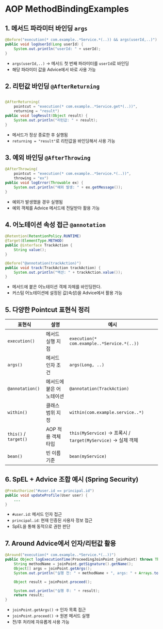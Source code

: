 # AOP MethodBindingExamples

## 1. 메서드 파라미터 바인딩 `args`

```java
@Before("execution(* com.example..*Service.*(..)) && args(userId,..)")
public void logUserId(Long userId) {
    System.out.println("userId: " + userId);
}
```
- `args(userId,..)` → 메서드 첫 번째 파라미터를 `userId`로 바인딩
- 해당 파라미터 값을 Advice에서 바로 사용 가능


## 2. 리턴값 바인딩 `@AfterReturning`

```java

@AfterReturning(
    pointcut = "execution(* com.example..*Service.get*(..))",
    returning = "result")
public void logResult(Object result) {
    System.out.println("리턴값: " + result);
}

```

- 메서드가 정상 종료한 후 실행됨
- `returning = "result"`로 리턴값을 바인딩해서 사용 가능


## 3. 예외 바인딩 `@AfterThrowing`
``` java
@AfterThrowing(
    pointcut = "execution(* com.example..*Service.*(..))",
    throwing = "ex")
public void logError(Throwable ex) {
    System.out.println("예외 발생: " + ex.getMessage());
}
```
- 예외가 발생했을 경우 실행됨
- 예외 객체를 Advice 메서드에 전달받아 활용 가능


## 4. 어노테이션 속성 접근 `@annotation`
```java
@Retention(RetentionPolicy.RUNTIME)
@Target(ElementType.METHOD)
public @interface TrackAction {
    String value();
}
```

```java
@Before("@annotation(trackAction)")
public void track(TrackAction trackAction) {
    System.out.println("액션: " + trackAction.value());
}
```
- 메서드에 붙은 어노테이션 객체 자체를 바인딩한다.
- 커스텀 어노테이션에 설정된 값(속성)을 Advice에서 활용 가능


## 5. 다양한 Pointcut 표현식 정리


| 표현식           | 설명                       | 예시                                               |
|------------------|----------------------------|----------------------------------------------------|
| `execution()`     | 메서드 실행 지점            | `execution(* com.example..*Service.*(..))`         |
| `args()`          | 메서드 인자 조건            | `args(Long, ..)`                                   |
| `@annotation()`   | 메서드에 붙은 어노테이션    | `@annotation(TrackAction)`                         |
| `within()`        | 클래스 범위 지정            | `within(com.example.service..*)`                   |
| `this()` / `target()` | AOP 적용 객체 타입    | `this(MyService)` → 프록시 / `target(MyService)` → 실제 객체 |
| `bean()`          | 빈 이름 기준                | `bean(myService)`                                  |


## 6. SpEL + Advice 조합 예시 (Spring Security)

```java
@PreAuthorize("#user.id == principal.id")
public void updateProfile(User user) {
    ...
}
```
- `#user.id`: 메서드 인자 접근
- `principal.id`: 현재 인증된 사용자 정보 접근
- SpEL을 통해 동적으로 권한 판단


## 7. Around Advice에서 인자/리턴값 활용

```java
@Around("execution(* com.example..*Service.*(..))")
public Object logExecutionTime(ProceedingJoinPoint joinPoint) throws Throwable {
    String methodName = joinPoint.getSignature().getName();
    Object[] args = joinPoint.getArgs();
    System.out.println("실행 전: " + methodName + ", args: " + Arrays.toString(args));

    Object result = joinPoint.proceed();

    System.out.println("실행 후: " + result);
    return result;
}
```
- `joinPoint.getArgs()` → 인자 목록 접근
- `joinPoint.proceed()` → 원본 메서드 실행
- 전/후 처리에 자유롭게 사용 가능